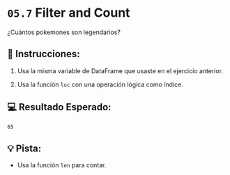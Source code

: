 # `05.7` Filter and Count

¿Cuántos pokemones son legendarios?

## 📝 Instrucciones:

1. Usa la misma variable de DataFrame que usaste en el ejercicio anterior.

2. Usa la función `loc` con una operación lógica como índice. 

## 💻 Resultado Esperado:

```bash
65
```

## 💡 Pista: 

+ Usa la función `len` para contar.

